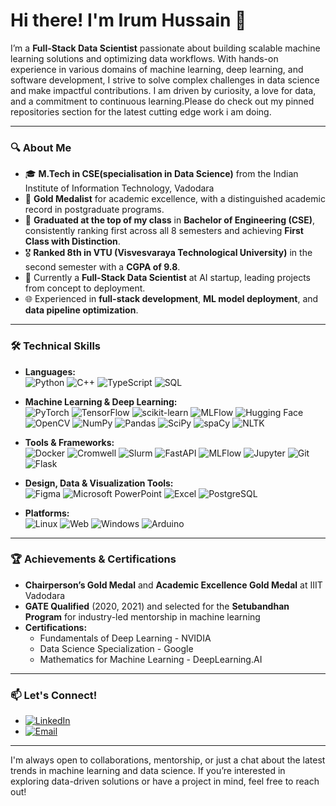 # Hi there! I'm Irum Hussain 👋

I’m a **Full-Stack Data Scientist** passionate about building scalable machine learning solutions and optimizing data workflows. With hands-on experience in various domains of machine learning, deep learning, and software development, I strive to solve complex challenges in data science and make impactful contributions. I am driven by curiosity, a love for data, and a commitment to continuous learning.Please do check out my pinned repositories section for the latest cutting edge work i am doing. 

---

### 🔍 About Me
- 🎓 **M.Tech in CSE(specialisation in Data Science)** from the Indian Institute of Information Technology, Vadodara
- 🏅 **Gold Medalist** for academic excellence, with a distinguished academic record in postgraduate programs.
- 🥇 **Graduated at the top of my class** in **Bachelor of Engineering (CSE)**, consistently ranking first across all 8 semesters and achieving **First Class with Distinction**.
- 🎖️ **Ranked 8th in VTU (Visvesvaraya Technological University)** in the second semester with a **CGPA of 9.8**.
- 💼 Currently a **Full-Stack Data Scientist** at AI startup, leading projects from concept to deployment.
- 🌐 Experienced in **full-stack development**, **ML model deployment**, and **data pipeline optimization**.

---


### 🛠️ Technical Skills

- **Languages:**  
  ![Python](https://img.shields.io/badge/Python-3776AB?style=flat&logo=python&logoColor=white)
  ![C++](https://img.shields.io/badge/C++-00599C?style=flat&logo=c%2B%2B&logoColor=white)
  ![TypeScript](https://img.shields.io/badge/TypeScript-007ACC?style=flat&logo=typescript&logoColor=white)
  ![SQL](https://img.shields.io/badge/SQL-316192?style=flat&logo=postgresql&logoColor=white)

- **Machine Learning & Deep Learning:**  
  ![PyTorch](https://img.shields.io/badge/PyTorch-EE4C2C?style=flat&logo=pytorch&logoColor=white)
  ![TensorFlow](https://img.shields.io/badge/TensorFlow-FF6F00?style=flat&logo=tensorflow&logoColor=white)
  ![scikit-learn](https://img.shields.io/badge/scikit--learn-F7931E?style=flat&logo=scikit-learn&logoColor=white)
  ![MLFlow](https://img.shields.io/badge/MLFlow-0194E2?style=flat&logo=mlflow&logoColor=white)
  ![Hugging Face](https://img.shields.io/badge/Hugging_Face-FFD700?style=flat&logo=huggingface&logoColor=black)
  ![OpenCV](https://img.shields.io/badge/OpenCV-5C3EE8?style=flat&logo=opencv&logoColor=white)
  ![NumPy](https://img.shields.io/badge/NumPy-013243?style=flat&logo=numpy&logoColor=white)
  ![Pandas](https://img.shields.io/badge/Pandas-150458?style=flat&logo=pandas&logoColor=white)
  ![SciPy](https://img.shields.io/badge/SciPy-8CAAE6?style=flat&logo=scipy&logoColor=white)
  ![spaCy](https://img.shields.io/badge/spaCy-09A3D5?style=flat&logo=spacy&logoColor=white)
  ![NLTK](https://img.shields.io/badge/NLTK-02324B?style=flat&logo=nltk&logoColor=white)

- **Tools & Frameworks:**  
  ![Docker](https://img.shields.io/badge/Docker-2496ED?style=flat&logo=docker&logoColor=white)
  ![Cromwell](https://img.shields.io/badge/Cromwell-4A4A55?style=flat&logo=google-cloud&logoColor=white)
  ![Slurm](https://img.shields.io/badge/Slurm-3776AB?style=flat&logo=slurm&logoColor=white)
  ![FastAPI](https://img.shields.io/badge/FastAPI-009688?style=flat&logo=fastapi&logoColor=white)
  ![MLFlow](https://img.shields.io/badge/MLFlow-0194E2?style=flat&logo=mlflow&logoColor=white)
  ![Jupyter](https://img.shields.io/badge/Jupyter-F37626?style=flat&logo=jupyter&logoColor=white)
  ![Git](https://img.shields.io/badge/Git-F05032?style=flat&logo=git&logoColor=white)
  ![Flask](https://img.shields.io/badge/Flask-000000?style=flat&logo=flask&logoColor=white)
 
- **Design, Data & Visualization Tools:**  
  ![Figma](https://img.shields.io/badge/Figma-F24E1E?style=flat&logo=figma&logoColor=white)
  ![Microsoft PowerPoint](https://img.shields.io/badge/PowerPoint-B7472A?style=flat&logo=microsoft-powerpoint&logoColor=white) 
  ![Excel](https://img.shields.io/badge/Microsoft_Excel-217346?style=flat&logo=microsoft-excel&logoColor=white)
  ![PostgreSQL](https://img.shields.io/badge/PostgreSQL-336791?style=flat&logo=postgresql&logoColor=white)

- **Platforms:**  
  ![Linux](https://img.shields.io/badge/Linux-FCC624?style=flat&logo=linux&logoColor=black)
  ![Web](https://img.shields.io/badge/Web-333333?style=flat&logo=web&logoColor=white)
  ![Windows](https://img.shields.io/badge/Windows-0078D6?style=flat&logo=windows&logoColor=white)
  ![Arduino](https://img.shields.io/badge/Arduino-00979D?style=flat&logo=arduino&logoColor=white)

---

### 🏆 Achievements & Certifications
- **Chairperson’s Gold Medal** and **Academic Excellence Gold Medal** at IIIT Vadodara
- **GATE Qualified** (2020, 2021) and selected for the **Setubandhan Program** for industry-led mentorship in machine learning
- **Certifications:**  
  - Fundamentals of Deep Learning - NVIDIA  
  - Data Science Specialization - Google  
  - Mathematics for Machine Learning - DeepLearning.AI  

---

### 📫 Let's Connect!
- [![LinkedIn](https://img.shields.io/badge/LinkedIn-Irum_Hussain-blue?style=flat&logo=linkedin)](https://www.linkedin.com/in/irum-hussain-4b3957140/)
- [![Email](https://img.shields.io/badge/Email-hussainirum098%40gmail.com-red?style=flat&logo=gmail)](mailto:hussainirum098@gmail.com)

---

I'm always open to collaborations, mentorship, or just a chat about the latest trends in machine learning and data science. If you’re interested in exploring data-driven solutions or have a project in mind, feel free to reach out!


<!--
**irumh/irumh** is a ✨ _special_ ✨ repository because its `README.md` (this file) appears on your GitHub profile.

Here are some ideas to get you started:

- 🔭 I’m currently working on ...
- 🌱 I’m currently learning ...
- 👯 I’m looking to collaborate on ...
- 🤔 I’m looking for help with ...
- 💬 Ask me about ...
- 📫 How to reach me: ...
### 📈 Featured Projects
Here are some highlights of my work:

- **[Bankruptcy Prediction using Textual Data](#)**  
  A BERT-based model to predict corporate bankruptcy using 10-K disclosures, achieving a high AUC of 0.9.

- **[Antigen-Specific Antibody Design](#)**  
  Developed a diffusion-based generative model to enhance antibody design with 60% improved amino acid recovery and lower RMSD values.

- **[Personalized Course Recommendation System](#)**  
  Created a collaborative filtering system to recommend courses based on user behavior and preferences.

Explore more of my work in the pinned repositories below! 🔽

### 💼 Professional Experience
- **Full-Stack Data Scientist at Aganitha Cognitive Solutions**  
  Developing a new platform with a focus on product design, backend infrastructure, and UI alignment. Designed ML models and streamlined automation processes for antibody prediction and binding affinity, achieving significant efficiency and accuracy improvements.
  
- **Research Intern at the Indian Institute of Science, Bangalore**  
  Focused on analyzing stack usage in embedded applications, essential for ensuring functional safety and memory management in real-time systems.

---
- 😄 Pronouns: ...
- ⚡ Fun fact: ...
-->
